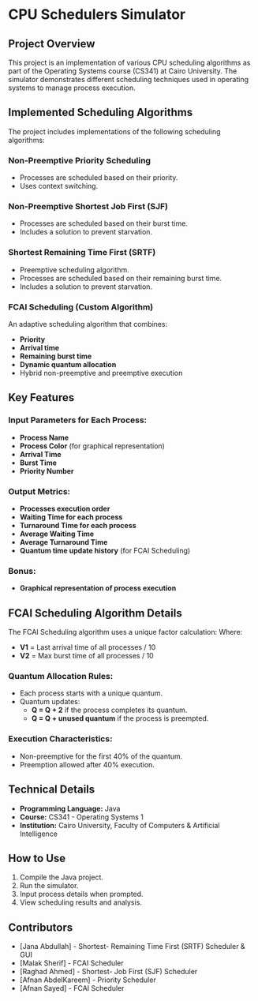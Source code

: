 # CPU Schedulers Simulator

## Project Overview
This project is an implementation of various CPU scheduling algorithms as part of the Operating Systems course (CS341) at Cairo University. The simulator demonstrates different scheduling techniques used in operating systems to manage process execution.

## Implemented Scheduling Algorithms
The project includes implementations of the following scheduling algorithms:

### Non-Preemptive Priority Scheduling
- Processes are scheduled based on their priority.
- Uses context switching.

### Non-Preemptive Shortest Job First (SJF)
- Processes are scheduled based on their burst time.
- Includes a solution to prevent starvation.

### Shortest Remaining Time First (SRTF)
- Preemptive scheduling algorithm.
- Processes are scheduled based on their remaining burst time.
- Includes a solution to prevent starvation.

### FCAI Scheduling (Custom Algorithm)
An adaptive scheduling algorithm that combines:
- **Priority**
- **Arrival time**
- **Remaining burst time**
- **Dynamic quantum allocation**
- Hybrid non-preemptive and preemptive execution

## Key Features
### Input Parameters for Each Process:
- **Process Name**
- **Process Color** (for graphical representation)
- **Arrival Time**
- **Burst Time**
- **Priority Number**

### Output Metrics:
- **Processes execution order**
- **Waiting Time for each process**
- **Turnaround Time for each process**
- **Average Waiting Time**
- **Average Turnaround Time**
- **Quantum time update history** (for FCAI Scheduling)

### Bonus:
- **Graphical representation of process execution**

## FCAI Scheduling Algorithm Details
The FCAI Scheduling algorithm uses a unique factor calculation:
Where:
- **V1** = Last arrival time of all processes / 10
- **V2** = Max burst time of all processes / 10

### Quantum Allocation Rules:
- Each process starts with a unique quantum.
- Quantum updates:
  - **Q = Q + 2** if the process completes its quantum.
  - **Q = Q + unused quantum** if the process is preempted.

### Execution Characteristics:
- Non-preemptive for the first 40% of the quantum.
- Preemption allowed after 40% execution.

## Technical Details
- **Programming Language:** Java
- **Course:** CS341 - Operating Systems 1
- **Institution:** Cairo University, Faculty of Computers & Artificial Intelligence


## How to Use
1. Compile the Java project.
2. Run the simulator.
3. Input process details when prompted.
4. View scheduling results and analysis.


## Contributors
- [Jana Abdullah] - Shortest- Remaining Time First (SRTF) Scheduler & GUI
- [Malak Sherif] - FCAI Scheduler
- [Raghad Ahmed] - Shortest- Job First (SJF) Scheduler
- [Afnan AbdelKareem] - Priority Scheduler
- [Afnan Sayed] - FCAI Scheduler

